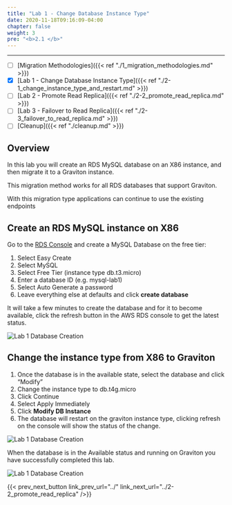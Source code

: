 ```yaml
---
title: "Lab 1 - Change Database Instance Type"
date: 2020-11-18T09:16:09-04:00
chapter: false
weight: 3
pre: "<b>2.1 </b>"
---
```

---
- [ ] [Migration Methodologies]({{< ref "./1_migration_methodologies.md" >}})
- [x] [Lab 1 - Change Database Instance Type]({{< ref "./2-1_change_instance_type_and_restart.md" >}})
- [ ] [Lab 2 - Promote Read Replica]({{< ref "./2-2_promote_read_replica.md" >}})
- [ ] [Lab 3 - Failover to Read Replica]({{< ref "./2-3_failover_to_read_replica.md" >}})
- [ ] [Cleanup]({{< ref "./cleanup.md" >}})

## Overview

In this lab you will create an RDS MySQL database on an X86 instance, and then migrate it to a Graviton instance.

This migration method works for all RDS databases that support Graviton.

With this migration type applications can continue to use the existing endpoints




## Create an RDS MySQL instance on X86

Go to the [RDS Console](https://console.aws.amazon.com/rds/) and create a MySQL Database on the free tier:

1. Select Easy Create
2. Select MySQL
3. Select Free Tier (instance type db.t3.micro)
4. Enter a database ID (e.g. mysql-lab1)
5. Select Auto Generate a password
6. Leave everything else at defaults and click **create database**

It will take a few minutes to create the database and for it to become available, click the refresh button in the AWS RDS console to get the latest status.

![Lab 1 Database Creation](./lab-1/lab-1_create_database.png)


## Change the instance type from X86 to Graviton

1. Once the database is in the available state, select the database and click “Modify”
2. Change the instance type to db.t4g.micro 
3. Click Continue
4. Select Apply Immediately
5. Click **Modify DB Instance**
6. The database will restart on the graviton instance type, clicking refresh on the console will show the status of the change.

![Lab 1 Database Creation](/Sustainability/100_migrate_rds_to_graviton/lab-1/lab-1_modify_instance.png)

When the database is in the Available status and running on Graviton you have successfully completed this lab.

![Lab 1 Database Creation](/Sustainability/100_migrate_rds_to_graviton/lab-1/lab-1_final_status.png)

{{< prev_next_button link_prev_url="../" link_next_url="../2-2_promote_read_replica" />}}
